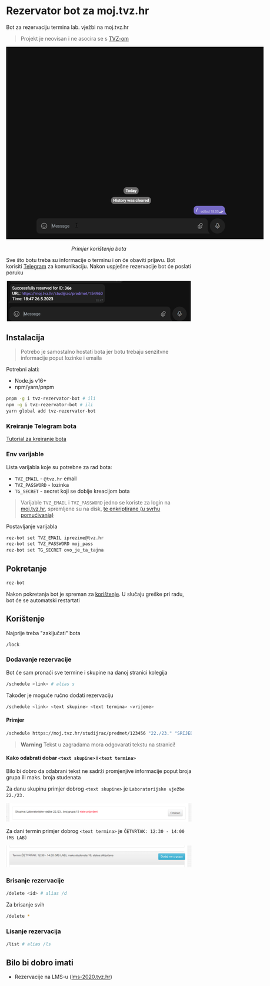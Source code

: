 # Rezervator bot za moj.tvz.hr

Bot za rezervaciju termina lab. vježbi na moj.tvz.hr

> Projekt je neovisan i ne asocira se s [TVZ-om](https://tvz.hr)

<!-- gif -->
<p align="center">
  <img style="max-width: 700px" src=".github/demo.gif"></img>
</p>

<p align="center"> <i>Primjer korištenja bota</i> </p>

Sve što botu treba su informacije o terminu i on će obaviti prijavu. Bot korisiti [Telegram](https://telegram.org/) za komunikaciju. Nakon uspješne rezervacije bot će poslati poruku

<p align="center">
  <img style="max-width: 500px" src=".github/res.png"></img>
</p>

## Instalacija

> Potrebo je samostalno hostati bota jer botu trebaju senzitvne informacije poput lozinke i emaila

Potrebni alati:

- Node.js v16+
- npm/yarn/pnpm

```bash
pnpm -g i tvz-rezervator-bot # ili
npm -g i tvz-rezervator-bot # ili
yarn global add tvz-rezervator-bot
```

### Kreiranje Telegram bota

[Tutorial za kreiranje bota](https://sendpulse.com/knowledge-base/chatbot/telegram/create-telegram-chatbot)

### Env varijable

Lista varijabla koje su potrebne za rad bota:

- `TVZ_EMAIL` - `@tvz.hr` email
- `TVZ_PASSWORD` - lozinka
- `TG_SECRET` - secret koji se dobije kreacijom bota

> Varijable `TVZ_EMAIL` i `TVZ_PASSWORD` jedno se koriste za login na [moj.tvz.hr](), spremljene su na disk, [te enkriptirane (u svrhu pomućivanja)](https://github.com/sindresorhus/conf#encryptionkey)

Postavljanje varijabla

```bash
rez-bot set TVZ_EMAIL iprezime@tvz.hr
rez-bot set TVZ_PASSWORD moj_pass
rez-bot set TG_SECRET ovo_je_ta_tajna
```

## Pokretanje

```bash
rez-bot
```

Nakon pokretanja bot je spreman za [korištenje](#korištenje). U slučaju greške pri radu, bot će se automatski restartati

## Korištenje

Najprije treba "zaključati" bota

```bash
/lock
```

### Dodavanje rezervacije

Bot će sam pronaći sve termine i skupine na danoj stranici kolegija

```bash
/schedule <link> # alias s
```

Također je moguće ručno dodati rezervaciju

```bash
/schedule <link> <text skupine> <text termina> <vrijeme>
```

#### Primjer

```bash
/schedule https://moj.tvz.hr/studijrac/predmet/123456 "​2​2./​2​3." "SRIJEDA 10:00" 17:35-7.2.2023
```

> **Warning**
> Tekst u zagradama mora odgovarati tekstu na stranici!

#### Kako odabrati dobar `<text skupine>` i `<text termina>`

Bilo bi dobro da odabrani tekst ne sadrži promjenjive informacije poput broja grupa ili maks. broja studenata

Za danu skupinu primjer dobrog `<text skupine>` je `Laboratorijske vježbe 22./23.`

![example skupina](.github/example-skupina.png)

Za dani termin primjer dobrog `<text termina>` je `ČETVRTAK: 12:30 - 14:00 (MS LAB)`

![example termin](.github/example-termin.png)

### Brisanje rezervacije

```bash
/delete <id> # alias /d
```

Za brisanje svih

```bash
/delete *
```

### Lisanje rezervacija

```bash
/list # alias /ls
```

## Bilo bi dobro imati

- Rezervacije na LMS-u ([lms-2020.tvz.hr](https://lms-2020.tvz.hr))
